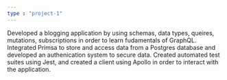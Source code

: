 ```yaml
---
type : "project-1"
---
```


Developed a blogging application by using schemas, data types, queires, mutations, subscriptions in order to learn fudamentals of GraphQL. Integrated Primsa to store and access data from a Postgres database and developed an authenication system to secure data. Created automated test suites using Jest, and created a client using Apollo in order to interact with the application.